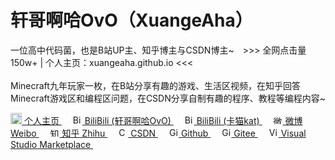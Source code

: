 <div class="intro" style="font: sans-serif;">
    <h1>轩哥啊哈OvO（XuangeAha）</h1>
    <p>
        一位高中代码菌，也是B站UP主、知乎博主与CSDN博主~&emsp;>>> 全网点击量150w+ | 个人主页：xuangeaha.github.io <<<<br><br>
        Minecraft九年玩家一枚，在B站分享有趣的游戏、生活区视频，在知乎回答Minecraft游戏区和编程区问题，在CSDN分享自制有趣的程序、教程等编程内容~
    </p>
        <a href="https://xuangeaha.github.io">
            <img src="https://pic1.zhimg.com/v2-034e4491e6713632f718100cc4dbd697_xl.jpg?source=32738c0c" width="18" alt="个人主页">
            个人主页
        </a>&emsp;
        <a href="https://space.bilibili.com/1312327974">
            <img src="https://www.bilibili.com/favicon.ico" width="15" alt="BiliBili (轩哥啊哈OvO)">
            BiliBili (轩哥啊哈OvO)
        </a>&emsp;
        <a href="https://space.bilibili.com/1865984682">
            <img src="https://www.bilibili.com/favicon.ico" width="15" alt="BiliBili (卡猫kat)">
            BiliBili (卡猫kat)
        </a>&emsp;
        <a href="https://weibo.com/u/6217814344">
            <img src="https://weibo.com/favicon.ico" width="15" alt="微博">
            微博 Weibo
        </a>&emsp;
        <a href="https://www.zhihu.com/people/xuangeaha">
            <img src="https://www.zhihu.com/favicon.ico" width="15" alt="知乎">
            知乎 Zhihu
        </a>&emsp;
        <a href="https://xuangeaha.blog.csdn.net">
            <img src="https://blog.csdn.net/favicon.ico" width="15" alt="CSDN">
            CSDN
        </a>&emsp;
        <a href="https://github.com/Xuangeaha">
            <img src="https://github.com/favicon.ico" width="15" alt="Github">
            Github
        </a>&emsp;
        <a href="https://gitee.com/xuangeaha">
            <img src="https://gitee.com/favicon.ico" width="15" alt="Gitee">
            Gitee
        </a>&emsp;
        <a href="https://marketplace.visualstudio.com/publishers/XuangeAha">
            <img src="https://marketplace.visualstudio.com/favicon.ico" width="15" alt="Visual Studio Marketplace">
            Visual Studio Marketplace
        </a>&emsp;
</div>
